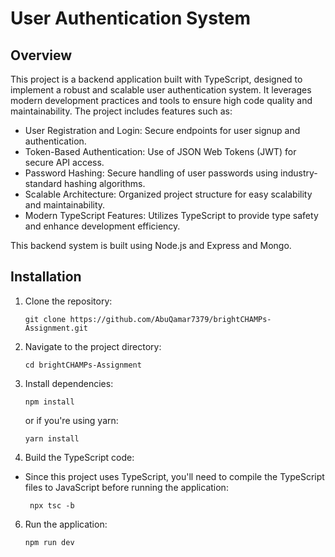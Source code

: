 # User Authentication System

## Overview
This project is a backend application built with TypeScript, designed to implement a robust and scalable user authentication system. It leverages modern development practices and tools to ensure high code quality and maintainability. The project includes features such as:

- User Registration and Login: Secure endpoints for user signup and authentication.
- Token-Based Authentication: Use of JSON Web Tokens (JWT) for secure API access.
- Password Hashing: Secure handling of user passwords using industry-standard hashing algorithms.
- Scalable Architecture: Organized project structure for easy scalability and maintainability.
- Modern TypeScript Features: Utilizes TypeScript to provide type safety and enhance development efficiency.

This backend system is built using Node.js and Express and Mongo.


## Installation

1. Clone the repository:

       git clone https://github.com/AbuQamar7379/brightCHAMPs-Assignment.git

2. Navigate to the project directory:

       cd brightCHAMPs-Assignment

3. Install dependencies:

       npm install
   or if you're using yarn:

       yarn install

4. Build the TypeScript code:

- Since this project uses TypeScript, you'll need to compile the TypeScript files to JavaScript before running the application:

       npx tsc -b

6. Run the application:

       npm run dev
